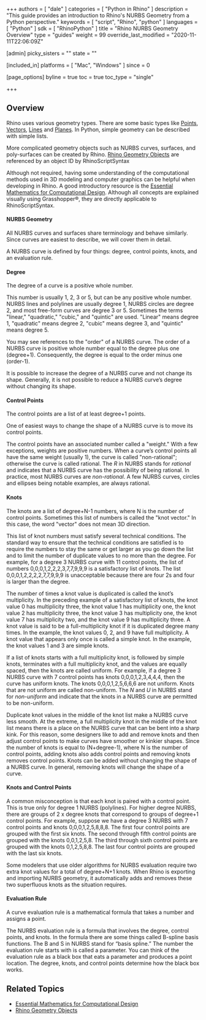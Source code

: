 +++
authors = [ "dale" ]
categories = [ "Python in Rhino" ]
description = "This guide provides an introduction to Rhino's NURBS Geometry from a Python perspective."
keywords = [ "script", "Rhino", "python" ]
languages = [ "Python" ]
sdk = [ "RhinoPython" ]
title = "Rhino NURBS Geometry Overview"
type = "guides"
weight = 99
override_last_modified = "2020-11-11T22:06:09Z"

[admin]
picky_sisters = ""
state = ""

[included_in]
platforms = [ "Mac", "Windows" ]
since = 0

[page_options]
byline = true
toc = true
toc_type = "single"

+++

## Overview

Rhino uses various geometry types.  There are some basic types like [Points](/guides/rhinopython/python-rhinoscriptsyntax-points), [Vectors](/guides/rhinopython/python-rhinoscriptsyntax-vectors), [Lines](/guides/rhinopython/python-rhinoscriptsyntax-lines) and [Planes](/guides/rhinopython/python-rhinoscriptsyntax-planes).  In Python, simple geometry can be described with simple lists.

More complicated geometry objects such as NURBS curves, surfaces, and poly-surfaces can be created by Rhino. [Rhino Geometry Objects](/guides/rhinopython/python-rhinoscriptsyntax-objects) are referenced by an object ID by RhinoScriptSyntax

Although not required, having some understanding of the computational methods used in 3D modeling and computer graphics can be helpful when developing in Rhino.  A good introductory resource is the [Essential Mathematics for Computational Design](/guides/general/essential-mathematics/parametric-curves-surfaces/#32-nurbs-curves).  Although all concepts are explained visually using Grasshopper®, they are directly applicable to RhinoScriptSyntax.

#### NURBS Geometry

All NURBS curves and surfaces share terminology and behave similarly.  Since curves are easiest to describe, we will cover them in detail.

A NURBS curve is defined by four things: degree, control points, knots, and an evaluation rule. 

#### Degree

The degree of a curve is a positive whole number. 

This number is usually 1, 2, 3 or 5, but can be any positive whole number.  NURBS lines and polylines are usually degree 1, NURBS circles are degree 2, and most free-form curves are degree 3 or 5.  Sometimes the terms "linear," "quadratic," "cubic," and "quintic" are used.  "Linear" means degree 1, "quadratic" means degree 2, "cubic" means degree 3, and "quintic" means degree 5. 

You may see references to the "order" of a NURBS curve.  The order of a NURBS curve is positive whole number equal to the degree plus one (degree+1).  Consequently, the degree is equal to the order minus one (order-1). 

It is possible to increase the degree of a NURBS curve and not change its shape.  Generally, it is not possible to reduce a NURBS curve’s degree without changing its shape.

#### Control Points

The control points are a list of at least degree+1 points. 

One of easiest ways to change the shape of a NURBS curve is to move its control points. 

The control points have an associated number called a "weight."  With a few exceptions, weights are positive numbers.  When a curve’s control points all have the same weight (usually 1), the curve is called "non-rational"; otherwise the curve is called rational.  The *R* in NURBS stands for *rational* and indicates that a NURBS curve has the possibility of being rational.  In practice, most NURBS curves are *non-rational*.  A few NURBS curves, circles and ellipses being notable examples, are always rational. 

#### Knots

The knots are a list of degree+N-1 numbers, where N is the number of control points.  Sometimes this list of numbers is called the "knot vector."  In this case, the word "vector" does not mean 3D direction. 

This list of knot numbers must satisfy several technical conditions.  The standard way to ensure that the technical conditions are satisfied is to require the numbers to stay the same or get larger as you go down the list and to limit the number of duplicate values to no more than the degree.  For example, for a degree 3 NURBS curve with 11 control points, the list of numbers 0,0,0,1,2,2,2,3,7,7,9,9,9 is a satisfactory list of knots. The list 0,0,0,1,2,2,2,2,7,7,9,9,9 is unacceptable because there are four 2s and four is larger than the degree. 

The number of times a knot value is duplicated is called the knot’s multiplicity.  In the preceding example of a satisfactory list of knots, the knot value 0 has multiplicity three, the knot value 1 has multiplicity one, the knot value 2 has multiplicity three, the knot value 3 has multiplicity one, the knot value 7 has multiplicity two, and the knot value 9 has multiplicity three. A knot value is said to be a full-multiplicity knot if it is duplicated degree many times.  In the example, the knot values 0, 2, and 9 have full multiplicity. A knot value that appears only once is called a simple knot.  In the example, the knot values 1 and 3 are simple knots. 

If a list of knots starts with a full multiplicity knot, is followed by simple knots, terminates with a full multiplicity knot, and the values are equally spaced, then the knots are called uniform.  For example, if a degree 3 NURBS curve with 7 control points has knots 0,0,0,1,2,3,4,4,4, then the curve has uniform knots.  The knots 0,0,0,1,2,5,6,6,6 are not uniform.  Knots that are not uniform are called non-uniform.  The *N* and *U* in NURBS stand for *non-uniform* and indicate that the knots in a NURBS curve are permitted to be non-uniform. 

Duplicate knot values in the middle of the knot list make a NURBS curve less smooth.  At the extreme, a full multiplicity knot in the middle of the knot list means there is a place on the NURBS curve that can be bent into a sharp kink.  For this reason, some designers like to add and remove knots and then adjust control points to make curves have smoother or kinkier shapes.  Since the number of knots is equal to (N+degree-1), where N is the number of control points, adding knots also adds control points and removing knots removes control points.  Knots can be added without changing the shape of a NURBS curve.  In general, removing knots will change the shape of a curve. 

#### Knots and Control Points

A common misconception is that each knot is paired with a control point.  This is true only for degree 1 NURBS (polylines).  For higher degree NURBS, there are groups of 2 x degree knots that correspond to groups of degree+1 control points.  For example, suppose we have a degree 3 NURBS with 7 control points and knots 0,0,0,1,2,5,8,8,8.  The first four control points are grouped with the first six knots.  The second through fifth control points are grouped with the knots 0,0,1,2,5,8.  The third through sixth control points are grouped with the knots 0,1,2,5,8,8.  The last four control points are grouped with the last six knots. 

Some modelers that use older algorithms for NURBS evaluation require two extra knot values for a total of degree+N+1 knots.  When Rhino is exporting and importing NURBS geometry, it automatically adds and removes these two superfluous knots as the situation requires. 

#### Evaluation Rule

A curve evaluation rule is a mathematical formula that takes a number and assigns a point. 

The NURBS evaluation rule is a formula that involves the degree, control points, and knots. In the formula there are some things called B-spline basis functions.  The B and S in NURBS stand for “basis spline.” The number the evaluation rule starts with is called a parameter.  You can think of the evaluation rule as a black box that eats a parameter and produces a point location. The degree, knots, and control points determine how the black box works. 

## Related Topics

- [Essential Mathematics for Computational Design](/guides/general/essential-mathematics/parametric-curves-surfaces/#32-nurbs-curves)
- [Rhino Geometry Objects](/guides/rhinopython/python-rhinoscriptsyntax-objects)
